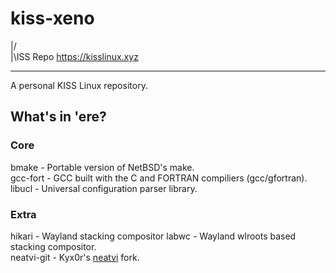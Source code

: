# kiss-xeno
|/  
|\ISS Repo                                                 https://kisslinux.xyz
________________________________________________________________________________

A personal KISS Linux repository.

## What's in 'ere?

### Core
bmake - Portable version of NetBSD's make.\
gcc-fort - GCC built with the C and FORTRAN compiliers (gcc/gfortran).\
libucl - Universal configuration parser library.

### Extra
hikari - Wayland stacking compositor
labwc - Wayland wlroots based stacking compositor.\
neatvi-git - Kyx0r's [neatvi](https://github.com/kyx0r/neatvi) fork.
